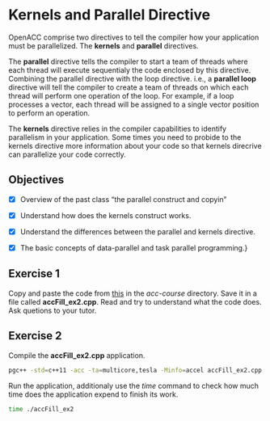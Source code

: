 # Kernels and Parallel Directive

OpenACC comprise two directives to tell the compiler how your application must be parallelized. The **kernels** and **parallel** directives. 

The **parallel** directive tells the compiler to start a team of threads where each thread will execute sequentialy the code enclosed by this directive. Combining the parallel directive with the loop directive. i.e., a **parallel loop** directive will tell the compiler to create a team of threads on which each thread will perform one operation of the loop. For example, if a loop processes a vector, each thread will be assigned to a single vector position to perform an operation.

The **kernels** directive relies in the compiler capabilities to identify parallelism
in your application. Some times you need to probide to the kernels directive more information about your code so that kernels direcrive can parallelize your code correctly. 


## Objectives

- [x] Overview of the past class “the parallel construct and copyin” 
- [x] Understand how does the kernels construct works. 
- [x] Understand the differences between the parallel and kernels directive.
- [x] The basic concepts of data-parallel and task parallel programming.}


## Exercise 1

Copy and paste the code from [this](https://github.com/rmfarber/ParallelProgrammingWithOpenACC/blob/master/Chapter01/accFill_ex2.cpp) in the *acc-course* directory. Save it in a file called **accFill_ex2.cpp**. Read and try to understand what the code does. Ask quetions to your tutor.

## Exercise 2

Compile the **accFill_ex2.cpp** application.

```bash
pgc++ -std=c++11 -acc -ta=multicore,tesla -Minfo=accel accFill_ex2.cpp -o accFill_ex2
```

Run the application, additionaly use the *time* command to check how much time does the application expend to finish its work.

```bash
time ./accFill_ex2
```